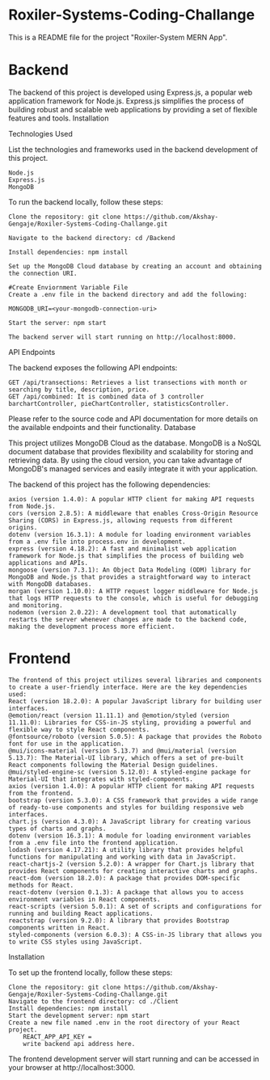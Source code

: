 ﻿# Roxiler-Systems-Coding-Challange
This is a README file for the project "Roxiler-System MERN App".

# Backend

The backend of this project is developed using Express.js, a popular web application framework for Node.js. Express.js simplifies the process of building robust and scalable web applications by providing a set of flexible features and tools.
Installation

Technologies Used

List the technologies and frameworks used in the backend development of this project.

    Node.js
    Express.js
    MongoDB
	
To run the backend locally, follow these steps:

    Clone the repository: git clone https://github.com/Akshay-Gengaje/Roxiler-Systems-Coding-Challange.git

    Navigate to the backend directory: cd /Backend

    Install dependencies: npm install

    Set up the MongoDB Cloud database by creating an account and obtaining the connection URI.

    #Create Enviornment Variable File
    Create a .env file in the backend directory and add the following:

    MONGODB_URI=<your-mongodb-connection-uri>

    Start the server: npm start

	The backend server will start running on http://localhost:8000.
 
API Endpoints

The backend exposes the following API endpoints:

    GET /api/transections: Retrieves a list transections with month or searching by title, description, price.
    GET /api/combined: It is combined data of 3 controller barchartController, pieChartController, statisticsController.
   
Please refer to the source code and API documentation for more details on the available endpoints and their functionality.
Database

This project utilizes MongoDB Cloud as the database. MongoDB is a NoSQL document database that provides flexibility and scalability for storing and retrieving data. By using the cloud version, you can take advantage of MongoDB's managed services and easily integrate it with your application.

The backend of this project has the following dependencies:

    axios (version 1.4.0): A popular HTTP client for making API requests from Node.js.
    cors (version 2.8.5): A middleware that enables Cross-Origin Resource Sharing (CORS) in Express.js, allowing requests from different origins.
    dotenv (version 16.3.1): A module for loading environment variables from a .env file into process.env in development.
    express (version 4.18.2): A fast and minimalist web application framework for Node.js that simplifies the process of building web applications and APIs.
    mongoose (version 7.3.1): An Object Data Modeling (ODM) library for MongoDB and Node.js that provides a straightforward way to interact with MongoDB databases.
    morgan (version 1.10.0): A HTTP request logger middleware for Node.js that logs HTTP requests to the console, which is useful for debugging and monitoring.
    nodemon (version 2.0.22): A development tool that automatically restarts the server whenever changes are made to the backend code, making the development process more efficient.

# Frontend

	The frontend of this project utilizes several libraries and components to create a user-friendly interface. Here are the key dependencies used:
	React (version 18.2.0): A popular JavaScript library for building user interfaces.
	@emotion/react (version 11.11.1) and @emotion/styled (version 11.11.0): Libraries for CSS-in-JS styling, providing a powerful and flexible way to style React components.
	@fontsource/roboto (version 5.0.5): A package that provides the Roboto font for use in the application.
	@mui/icons-material (version 5.13.7) and @mui/material (version 5.13.7): The Material-UI library, which offers a set of pre-built React components following the Material Design guidelines.
	@mui/styled-engine-sc (version 5.12.0): A styled-engine package for Material-UI that integrates with styled-components.
	axios (version 1.4.0): A popular HTTP client for making API requests from the frontend.
	bootstrap (version 5.3.0): A CSS framework that provides a wide range of ready-to-use components and styles for building responsive web interfaces.
	chart.js (version 4.3.0): A JavaScript library for creating various types of charts and graphs.
	dotenv (version 16.3.1): A module for loading environment variables from a .env file into the frontend application.
	lodash (version 4.17.21): A utility library that provides helpful functions for manipulating and working with data in JavaScript.
	react-chartjs-2 (version 5.2.0): A wrapper for Chart.js library that provides React components for creating interactive charts and graphs.
	react-dom (version 18.2.0): A package that provides DOM-specific methods for React.
	react-dotenv (version 0.1.3): A package that allows you to access environment variables in React components.
	react-scripts (version 5.0.1): A set of scripts and configurations for running and building React applications.
	reactstrap (version 9.2.0): A library that provides Bootstrap components written in React.
	styled-components (version 6.0.3): A CSS-in-JS library that allows you to write CSS styles using JavaScript.

Installation

To set up the frontend locally, follow these steps:

    Clone the repository: git clone https://github.com/Akshay-Gengaje/Roxiler-Systems-Coding-Challange.git
    Navigate to the frontend directory: cd ./Client
    Install dependencies: npm install
    Start the development server: npm start
	Create a new file named .env in the root directory of your React project.
 		REACT_APP_API_KEY = 
		write backend api address here.
The frontend development server will start running and can be accessed in your browser at http://localhost:3000.
